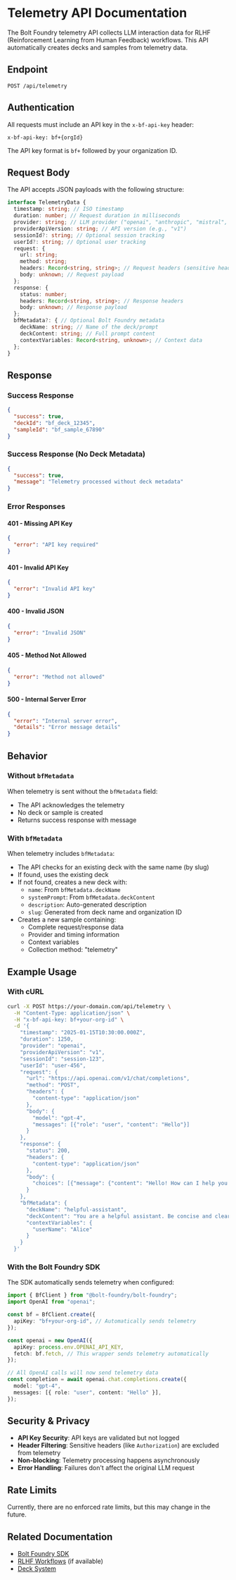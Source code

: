 # Telemetry API Documentation

The Bolt Foundry telemetry API collects LLM interaction data for RLHF
(Reinforcement Learning from Human Feedback) workflows. This API automatically
creates decks and samples from telemetry data.

## Endpoint

```
POST /api/telemetry
```

## Authentication

All requests must include an API key in the `x-bf-api-key` header:

```
x-bf-api-key: bf+{orgId}
```

The API key format is `bf+` followed by your organization ID.

## Request Body

The API accepts JSON payloads with the following structure:

```typescript
interface TelemetryData {
  timestamp: string; // ISO timestamp
  duration: number; // Request duration in milliseconds
  provider: string; // LLM provider ("openai", "anthropic", "mistral", etc.)
  providerApiVersion: string; // API version (e.g., "v1")
  sessionId?: string; // Optional session tracking
  userId?: string; // Optional user tracking
  request: {
    url: string;
    method: string;
    headers: Record<string, string>; // Request headers (sensitive headers excluded)
    body: unknown; // Request payload
  };
  response: {
    status: number;
    headers: Record<string, string>; // Response headers
    body: unknown; // Response payload
  };
  bfMetadata?: { // Optional Bolt Foundry metadata
    deckName: string; // Name of the deck/prompt
    deckContent: string; // Full prompt content
    contextVariables: Record<string, unknown>; // Context data
  };
}
```

## Response

### Success Response

```json
{
  "success": true,
  "deckId": "bf_deck_12345",
  "sampleId": "bf_sample_67890"
}
```

### Success Response (No Deck Metadata)

```json
{
  "success": true,
  "message": "Telemetry processed without deck metadata"
}
```

### Error Responses

#### 401 - Missing API Key

```json
{
  "error": "API key required"
}
```

#### 401 - Invalid API Key

```json
{
  "error": "Invalid API key"
}
```

#### 400 - Invalid JSON

```json
{
  "error": "Invalid JSON"
}
```

#### 405 - Method Not Allowed

```json
{
  "error": "Method not allowed"
}
```

#### 500 - Internal Server Error

```json
{
  "error": "Internal server error",
  "details": "Error message details"
}
```

## Behavior

### Without `bfMetadata`

When telemetry is sent without the `bfMetadata` field:

- The API acknowledges the telemetry
- No deck or sample is created
- Returns success response with message

### With `bfMetadata`

When telemetry includes `bfMetadata`:

- The API checks for an existing deck with the same name (by slug)
- If found, uses the existing deck
- If not found, creates a new deck with:
  - `name`: From `bfMetadata.deckName`
  - `systemPrompt`: From `bfMetadata.deckContent`
  - `description`: Auto-generated description
  - `slug`: Generated from deck name and organization ID
- Creates a new sample containing:
  - Complete request/response data
  - Provider and timing information
  - Context variables
  - Collection method: "telemetry"

## Example Usage

### With cURL

```bash
curl -X POST https://your-domain.com/api/telemetry \
  -H "Content-Type: application/json" \
  -H "x-bf-api-key: bf+your-org-id" \
  -d '{
    "timestamp": "2025-01-15T10:30:00.000Z",
    "duration": 1250,
    "provider": "openai",
    "providerApiVersion": "v1",
    "sessionId": "session-123",
    "userId": "user-456",
    "request": {
      "url": "https://api.openai.com/v1/chat/completions",
      "method": "POST",
      "headers": {
        "content-type": "application/json"
      },
      "body": {
        "model": "gpt-4",
        "messages": [{"role": "user", "content": "Hello"}]
      }
    },
    "response": {
      "status": 200,
      "headers": {
        "content-type": "application/json"
      },
      "body": {
        "choices": [{"message": {"content": "Hello! How can I help you today?"}}]
      }
    },
    "bfMetadata": {
      "deckName": "helpful-assistant",
      "deckContent": "You are a helpful assistant. Be concise and clear.",
      "contextVariables": {
        "userName": "Alice"
      }
    }
  }'
```

### With the Bolt Foundry SDK

The SDK automatically sends telemetry when configured:

```typescript
import { BfClient } from "@bolt-foundry/bolt-foundry";
import OpenAI from "openai";

const bf = BfClient.create({
  apiKey: "bf+your-org-id", // Automatically sends telemetry
});

const openai = new OpenAI({
  apiKey: process.env.OPENAI_API_KEY,
  fetch: bf.fetch, // This wrapper sends telemetry automatically
});

// All OpenAI calls will now send telemetry data
const completion = await openai.chat.completions.create({
  model: "gpt-4",
  messages: [{ role: "user", content: "Hello" }],
});
```

## Security & Privacy

- **API Key Security**: API keys are validated but not logged
- **Header Filtering**: Sensitive headers (like `Authorization`) are excluded
  from telemetry
- **Non-blocking**: Telemetry processing happens asynchronously
- **Error Handling**: Failures don't affect the original LLM request

## Rate Limits

Currently, there are no enforced rate limits, but this may change in the future.

## Related Documentation

- [Bolt Foundry SDK](../../packages/bolt-foundry/README.md)
- [RLHF Workflows](./rlhf-workflows.md) (if available)
- [Deck System](./deck-system.md)
